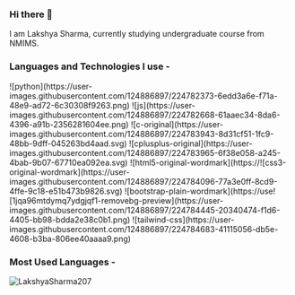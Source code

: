 ### Hi there 👋

<!--
**LakshyaSharma207/LakshyaSharma207** is a ✨ _special_ ✨ repository because its `README.md` (this file) appears on your GitHub profile.

Here are some ideas to get you started:

- 🔭 I’m currently working on ...
- 🌱 I’m currently learning ...
- 👯 I’m looking to collaborate on ...
- 🤔 I’m looking for help with ...
- 💬 Ask me about ...
- 📫 How to reach me: ...
- 😄 Pronouns: ...
- ⚡ Fun fact: ...
-->
I am Lakshya Sharma, currently studying undergraduate course from NMIMS.

<h3 align="left">Languages and Technologies I use - </h3>
![python](https://user-images.githubusercontent.com/124886897/224782373-6edd3a6e-f71a-48e9-ad72-6c30308f9263.png)
![js](https://user-images.githubusercontent.com/124886897/224782668-61aaec34-8da6-4396-a91b-2356281604ee.png)
![c-original](https://user-images.githubusercontent.com/124886897/224783943-8d31cf51-1fc9-48bb-9dff-045263bd4aad.svg)
![cplusplus-original](https://user-images.githubusercontent.com/124886897/224783965-6f38e058-a245-4bab-9b07-67710ea092ea.svg)
![html5-original-wordmark](https://![css3-original-wordmark](https://user-images.githubusercontent.com/124886897/224784096-77a3e0ff-8cd9-4ffe-9c18-e51b473b9826.svg)
![bootstrap-plain-wordmark](https://use![1jqa96mtdymq7ydgjqf1-removebg-preview](https://user-images.githubusercontent.com/124886897/224784445-20340474-f1d6-4405-bb98-bdda2e38c0b1.png)
![tailwind-css](https://user-images.githubusercontent.com/124886897/224784683-41115056-db5e-4608-b3ba-806ee40aaaa9.png)


<h3 align="left">Most Used Languages - </h3> 
<p><img align="left" src="https://github-readme-stats.vercel.app/api/top-langs?username=LakshyaSharma207&show_icons=true&locale=en&layout=compact" alt="LakshyaSharma207" /></p>

